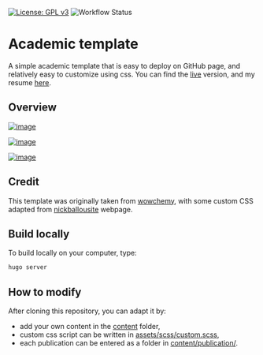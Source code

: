 [![License: GPL v3](https://img.shields.io/badge/License-GPLv3-blue.svg)](https://www.gnu.org/licenses/gpl-3.0)
![Workflow Status](https://github.com/simongravelle/simongravelle.github.io/actions/workflows/gh-pages.yml/badge.svg)

# Academic template

A simple academic template that is easy to deploy on GitHub page, and relatively
easy to customize using css. You can find the [live](https://simongravelle.github.io/)
version, and my resume [here](https://simongravelle.github.io/files/resume/resume-simon-gravelle.pdf).

## Overview

[![image](https://user-images.githubusercontent.com/43388542/216845033-cc7b0a28-60ff-4e86-a5ce-2c93930e08e2.png)](https://simongravelle.github.io/)

[![image](https://user-images.githubusercontent.com/43388542/216845176-a6effb49-db58-42b2-8b36-f65d5b959e39.png)](https://simongravelle.github.io/)

[![image](https://user-images.githubusercontent.com/43388542/216845058-77fe9c11-5086-494f-b83d-83d26c252a5b.png)](https://simongravelle.github.io/)

## Credit

This template was originally taken from [wowchemy](https://wowchemy.com/), with some custom CSS
adapted from [nickballousite](https://github.com/nballou) webpage.

## Build locally

To build locally on your computer, type:

```bash
hugo server
```

## How to modify

After cloning this repository, you can adapt it by:

- add your own content in the [content](content/) folder,
- custom css script can be written in [assets/scss/custom.scss](assets/scss/custom.scss),
- each publication can be entered as a folder in [content/publication/](content/publication/).
